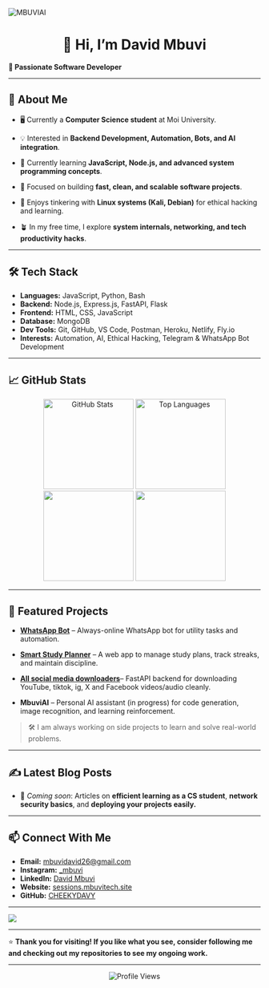 ![MBUVIAI](https://cardivo-beta.vercel.app/api?name=Mbuvi%20Tech&description=Hi,%20Welcome%20To%20My%20Profile%20&image=https://i.ibb.co/Dff6tPsP/Img2url-bot.jpg&backgroundColor=%23718aa1&&fontColor=%23232329&iconColor=%23232329&instagram=_mbuvi&github=cheekydavy&linkedin=david-mbuvi-623405290&pattern=topography&colorPattern=%23eaeaea&opacity=0.2&site=https://sessions.mbuvitech.site)

<p align="center">
  <h1 align="center">👋 Hi, I’m David Mbuvi</h1>
  <b>🧩 Passionate Software Developer</b>
</p>

---

## 🌱 About Me
- 🖥️ Currently a **Computer Science student** at Moi University.

- 💡 Interested in **Backend Development, Automation, Bots, and AI integration**.

- 🌱 Currently learning **JavaScript, Node.js, and advanced system programming concepts**.

- 🎯 Focused on building **fast, clean, and scalable software projects**.

- 🐧 Enjoys tinkering with **Linux systems (Kali, Debian)** for ethical hacking and learning.

- 🪴 In my free time, I explore **system internals, networking, and tech productivity hacks**.

---

## 🛠️ Tech Stack
- **Languages:** JavaScript, Python, Bash
- **Backend:** Node.js, Express.js, FastAPI, Flask
- **Frontend:** HTML, CSS, JavaScript
- **Database:** MongoDB
- **Dev Tools:** Git, GitHub, VS Code, Postman, Heroku, Netlify, Fly.io
- **Interests:** Automation, AI, Ethical Hacking, Telegram & WhatsApp Bot Development

---

## 📈 GitHub Stats

<div align="center">
<img height="180em" src="https://github-readme-stats.vercel.app/api?username=CHEEKYDAVY&show_icons=true&theme=dark&hide_border=true" alt="GitHub Stats" />
<img height="180em" src="https://github-readme-stats.vercel.app/api/top-langs/?username=CHEEKYDAVY&layout=compact&theme=dark&hide_border=true" alt="Top Languages" />
</div>

<div align="center">
<img height="180em" src="http://github-profile-summary-cards.vercel.app/api/cards/most-commit-language?username=CHEEKYDAVY&theme=dark" />
<img height="180em" src="http://github-profile-summary-cards.vercel.app/api/cards/repos-per-language?username=CHEEKYDAVY&theme=dark" />
</div>

---

## 🚀 Featured Projects
- [**WhatsApp Bot**](sessions.mbuvitech.site) – Always-online WhatsApp bot for utility tasks and automation.

- [**Smart Study Planner**](https://smartstudy.fly.dev) – A web app to manage study plans, track streaks, and maintain discipline.

- [**All social media downloaders**](downloaders.mbuvitech.site)–  FastAPI backend for downloading YouTube, tiktok, ig, X and Facebook videos/audio cleanly.

- **MbuviAI** – Personal AI assistant (in progress) for code generation, image recognition, and learning reinforcement.

> 🛠️ I am always working on side projects to learn and solve real-world problems.

---

## ✍️ Latest Blog Posts

- 📘 *Coming soon*: Articles on **efficient learning as a CS student**, **network security basics**, and **deploying your projects easily.**

---

## 📫 Connect With Me

- **Email:** [mbuvidavid26@gmail.com](mailto:mbuvidavid26@gmail.com)
- **Instagram:** [\_mbuvi](https://www.instagram.com/_mbuvi)
- **LinkedIn:** [David Mbuvi](https://www.linkedin.com/in/david-mbuvi-623405290/)
- **Website:** [sessions.mbuvitech.site](https://sessions.mbuvitech.site)
- **GitHub:** [CHEEKYDAVY](https://github.com/CHEEKYDAVY)

---

<img src="https://user-images.githubusercontent.com/73097560/115834477-dbab4500-a447-11eb-908a-139a6edaec5c.gif" align="center"/>

---

⭐ **Thank you for visiting! If you like what you see, consider following me and checking out my repositories to see my ongoing work.**

---
<p align="center">
  <img src="https://komarev.com/ghpvc/?username=CHEEKYDAVY&style=flat-square&color=blue" alt="Profile Views" />
</p>
